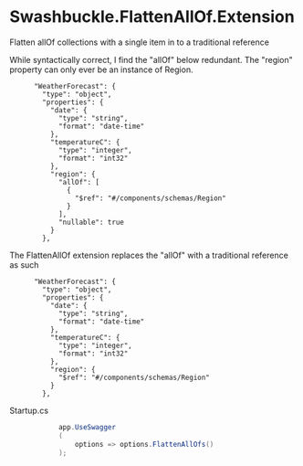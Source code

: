 # Swashbuckle.FlattenAllOf.Extension
Flatten allOf collections with a single item in to a traditional reference

While syntactically correct, I find the "allOf" below redundant.  The "region" property can only ever be an instance of Region.

```
      "WeatherForecast": {
        "type": "object",
        "properties": {
          "date": {
            "type": "string",
            "format": "date-time"
          },
          "temperatureC": {
            "type": "integer",
            "format": "int32"
          },
          "region": {
            "allOf": [
              {
                "$ref": "#/components/schemas/Region"
              }
            ],
            "nullable": true
          }
        },
```

The FlattenAllOf extension replaces the "allOf" with a traditional reference as such
```
      "WeatherForecast": {
        "type": "object",
        "properties": {
          "date": {
            "type": "string",
            "format": "date-time"
          },
          "temperatureC": {
            "type": "integer",
            "format": "int32"
          },
          "region": {
            "$ref": "#/components/schemas/Region"
          }
        },
```

Startup.cs
```csharp
            app.UseSwagger
            (
                options => options.FlattenAllOfs()
            );

```
